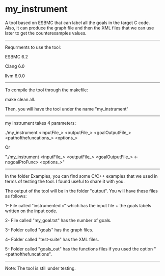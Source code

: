 # my_instrument
A tool based on ESBMC that can label all the goals in the target C code. Also, it can produce the graph file and then the XML files that we can use later to get the counterexamples values.
  
----------------------------------------------------------  

 Requrments to use the tool:
 
 ESBMC 6.2 
  
 Clang 6.0
  
 llvm 6.0.0

----------------------------------------------------------

To compile the tool through the makefile:

 
make clean all.


Then, you will have the tool under the name "my_instrument"

----------------------------------------------------------

my instrument takes 4 parameters:


./my_instrument <inputFile_> <outputFile_> <goalOutputFile_> <pathofthefuncations_> <options_>


  Or


 "./my_instrument <inputFile_> <outputFile_> <goalOutputFile_> <-nogoalProFunc> <options_>"
 

----------------------------------------------------------


In the folder Examples, you can find some C/C++ examples that we used in terms of testing the tool. I found useful to share it with you.





The output of the tool will be in the folder "output". You will have these files as follows:


1- File called "instrumented.c" which has the input file + the goals labels written on the input code.

2- File called "my_goal.txt" has the number of goals.

3- Folder called "goals" has the graph files.

4- Folder called "test-suite" has the XML files.

5- Folder called "goals_out" has the functions files if you used the option "<pathofthefuncations".



----------------------------------------------------------



Note:
The tool is still under testing.
